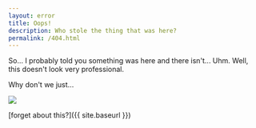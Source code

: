```yaml
---
layout: error
title: Oops!
description: Who stole the thing that was here?
permalink: /404.html
---
```

So... I probably told you something was here and there isn't... Uhm. Well, this doesn't look very professional. 


Why don't we just... 

![](/assets/images/oops.gif)

[forget about this?]({{ site.baseurl }})
